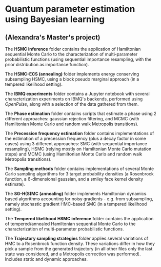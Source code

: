 # Quantum parameter estimation using Bayesian learning 
## (Alexandra's Master's project)

The **HSMC inference** folder contains the application of Hamiltonian sequential Monte Carlo to the characterization of multi-parameter probabilistic functions (using sequential importance resampling, with the prior distribution as importance function).

The **HSMC-ECS (annealing)** folder implements energy conserving subsampling HSMC, using a block pseudo marginal approach (in a tempered likelihood setting).

The **IBMQ experiments** folder contains a Jupyter notebook with several characterization experiments on IBMQ's backends, performed using *OpenPulse*, along with a selection of the data gathered from them.

The **Phase estimation** folder contains scripts that estimate a phase using 2 different approaches: gaussian rejection filtering, and MCMC (with Hamiltonian Monte Carlo and random walk Metropolis transitions).

The **Precession frequency estimation** folder contains implementations of the estimation of a precession frequency (plus a decay factor in some cases) using 3 different approaches: SMC (with sequential importance resampling), HSMC (relying mostly on Hamiltonian Monte Carlo mutation steps) and MCMC (using Hamiltonian Monte Carlo and random walk Metropolis transitions).

The **Sampling methods** folder contains implementations of several Monte Carlo sampling algorithms for 3 target probability densities (a Rosenbrock function, a 6-dimensional gaussian, and a smiley face kernel density estimate).

The **SG-H(S)MC (annealing)** folder implements Hamiltonian dynamics based algorithms accounting for noisy gradients - e.g. from subsampling, namely stochastic gradient HMC-based SMC (in a tempered likelihood setting).

The **Tempered likelihood HSMC inference** folder contains the application of tempered/annealed Hamiltonian sequential Monte Carlo to the characterization of multi-parameter probabilistic functions.

The **Trajectory sampling strategies** folder applies several variations of HMC to a Rosenbrock function density. These variations differ in how they pick a sample from the generated trajectory (in all other files only the last state was considered, and a Metropolis correction was performed). Includes static and dynamic approaches.
